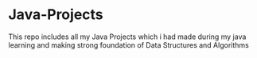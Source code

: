 # Java-Projects
This repo includes all my Java Projects which i had made during my java learning and making strong foundation of Data Structures and Algorithms
